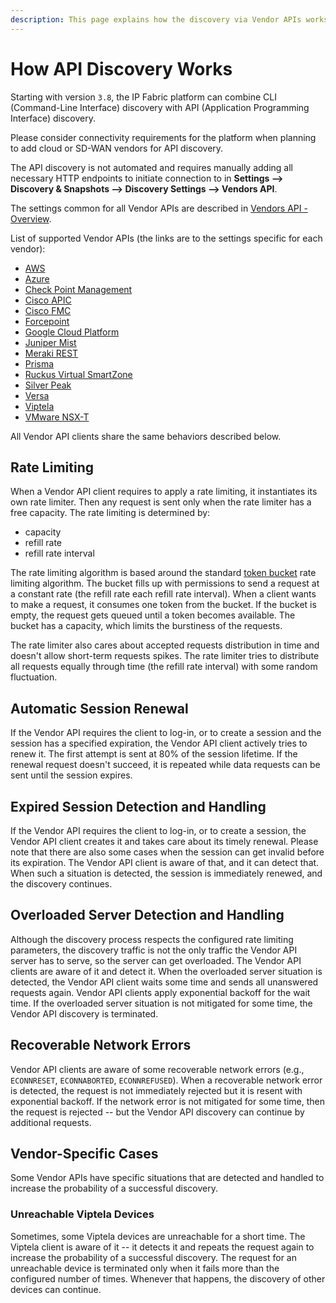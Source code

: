 ```yaml
---
description: This page explains how the discovery via Vendor APIs works.
---
```


# How API Discovery Works

Starting with version `3.8`, the IP Fabric platform can combine CLI
(Command-Line Interface) discovery with API (Application Programming Interface)
discovery.

Please consider connectivity requirements for the platform when planning to add
cloud or SD-WAN vendors for API discovery.

The API discovery is not automated and requires manually adding all necessary
HTTP endpoints to initiate connection to in **Settings --> Discovery & Snapshots
--> Discovery Settings --> Vendors API**.

The settings common for all Vendor APIs are described in
[Vendors API - Overview](../../IP_Fabric_Settings/Discovery_and_Snapshots/Discovery_Settings/Vendors_API/index.md).

List of supported Vendor APIs (the links are to the settings specific for each
vendor):

- [AWS](../../IP_Fabric_Settings/Discovery_and_Snapshots/Discovery_Settings/Vendors_API/AWS_Amazon_Web_Services.md)
- [Azure](../../IP_Fabric_Settings/Discovery_and_Snapshots/Discovery_Settings/Vendors_API/Azure_Networking.md)
- [Check Point Management](../../IP_Fabric_Settings/Discovery_and_Snapshots/Discovery_Settings/Vendors_API/Check_Point.md)
- [Cisco APIC](../../IP_Fabric_Settings/Discovery_and_Snapshots/Discovery_Settings/Vendors_API/Cisco_APIC.md)
- [Cisco FMC](../../IP_Fabric_Settings/Discovery_and_Snapshots/Discovery_Settings/Vendors_API/Cisco_FMC.md)
- [Forcepoint](../../IP_Fabric_Settings/Discovery_and_Snapshots/Discovery_Settings/Vendors_API/forcepoint.md)
- [Google Cloud Platform](../../IP_Fabric_Settings/Discovery_and_Snapshots/Discovery_Settings/Vendors_API/GCP_Google_Cloud_Platform.md)
- [Juniper Mist](../../IP_Fabric_Settings/Discovery_and_Snapshots/Discovery_Settings/Vendors_API/juniper_mist.md)
- [Meraki REST](../../IP_Fabric_Settings/Discovery_and_Snapshots/Discovery_Settings/Vendors_API/Cisco_Meraki.md)
- [Prisma](../../IP_Fabric_Settings/Discovery_and_Snapshots/Discovery_Settings/Vendors_API/PaloAlto_Prisma.md)
- [Ruckus Virtual SmartZone](../../IP_Fabric_Settings/Discovery_and_Snapshots/Discovery_Settings/Vendors_API/Ruckus_Virtual_SmartZone.md)
- [Silver Peak](../../IP_Fabric_Settings/Discovery_and_Snapshots/Discovery_Settings/Vendors_API/Silver_Peak_SD-WAN.md)
- [Versa](../../IP_Fabric_Settings/Discovery_and_Snapshots/Discovery_Settings/Vendors_API/Versa_Networks_SD-WAN.md)
- [Viptela](../../IP_Fabric_Settings/Discovery_and_Snapshots/Discovery_Settings/Vendors_API/Cisco_Viptela_SD-WAN.md)
- [VMware NSX-T](../../IP_Fabric_Settings/Discovery_and_Snapshots/Discovery_Settings/Vendors_API/VMware_NSX-T.md)

All Vendor API clients share the same behaviors described below.

## Rate Limiting

When a Vendor API client requires to apply a rate limiting, it instantiates its
own rate limiter. Then any request is sent only when the rate limiter has a free
capacity. The rate limiting is determined by:

- capacity
- refill rate
- refill rate interval

The rate limiting algorithm is based around the standard
[token bucket](https://en.wikipedia.org/wiki/Token_bucket) rate limiting
algorithm. The bucket fills up with permissions to send a request at a constant
rate (the refill rate each refill rate interval). When a client wants to make a
request, it consumes one token from the bucket. If the bucket is empty, the
request gets queued until a token becomes available. The bucket has a capacity,
which limits the burstiness of the requests.

The rate limiter also cares about accepted requests distribution in time and
doesn't allow short-term requests spikes. The rate limiter tries to distribute
all requests equally through time (the refill rate interval) with some random
fluctuation.

## Automatic Session Renewal

If the Vendor API requires the client to log-in, or to create a session and the
session has a specified expiration, the Vendor API client actively tries to
renew it. The first attempt is sent at 80% of the session lifetime. If the
renewal request doesn't succeed, it is repeated while data requests can be sent
until the session expires.

## Expired Session Detection and Handling

If the Vendor API requires the client to log-in, or to create a session, the
Vendor API client creates it and takes care about its timely renewal. Please
note that there are also some cases when the session can get invalid before its
expiration. The Vendor API client is aware of that, and it can detect that. When
such a situation is detected, the session is immediately renewed, and the
discovery continues.

## Overloaded Server Detection and Handling

Although the discovery process respects the configured rate limiting parameters,
the discovery traffic is not the only traffic the Vendor API server has to
serve, so the server can get overloaded. The Vendor API clients are aware of it
and detect it. When the overloaded server situation is detected, the Vendor API
client waits some time and sends all unanswered requests again. Vendor API
clients apply exponential backoff for the wait time. If the overloaded server
situation is not mitigated for some time, the Vendor API discovery is
terminated.

## Recoverable Network Errors

Vendor API clients are aware of some recoverable network errors (e.g.,
`ECONNRESET`, `ECONNABORTED`, `ECONNREFUSED`). When a recoverable network error
is detected, the request is not immediately rejected but it is resent with
exponential backoff. If the network error is not mitigated for some time, then
the request is rejected -- but the Vendor API discovery can continue by
additional requests.

## Vendor-Specific Cases

Some Vendor APIs have specific situations that are detected and handled to
increase the probability of a successful discovery.

### Unreachable Viptela Devices

Sometimes, some Viptela devices are unreachable for a short time. The Viptela
client is aware of it -- it detects it and repeats the request again to increase
the probability of a successful discovery. The request for an unreachable device
is terminated only when it fails more than the configured number of times.
Whenever that happens, the discovery of other devices can continue.
